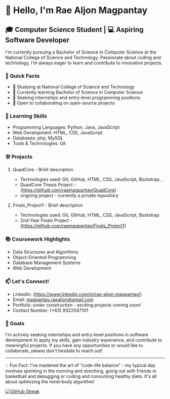 # 👋 Hello, I'm Rae Aljon Magpantay

## 🎓 Computer Science Student | 💻 Aspiring Software Developer

I'm currently pursuing a Bachelor of Science in Computer Science at the National College of Science and Technology. Passionate about coding and technology, I'm always eager to learn and contribute to innovative projects.

### 🚀 Quick Facts

- 🏫 Studying at National College of Science and Technology
- 🌱 Currently learning Bachelor of Science in Computer Science
- 👀 Seeking internships and entry-level programming positions
- 🤝 Open to collaborating on open-source projects

### 💼 Learning Skills

- Programming Languages: Python, Java, JavaScript 
- Web Development: HTML, CSS, JavaScript
- Databases: php, MySQL
- Tools & Technologies: Git

### 🛠️ Projects

1. QuadCore - Brief description
   - Technologies used: Git, GitHub, HTML, CSS, JavaScript, Bootstrap...
   - QuadCore Thesis Project - (https://github.com/raemagpantay/QuadCore)
   - ongoing project - currently a private repository

2. Finals_Project1 - Brief description
   - Technologies used: Git, GitHub, HTML, CSS, JavaScript, Bootstrap
   - 2nd-Year Finals Project - (https://github.com/raemagpantay/Finals_Project1)

### 📚 Coursework Highlights

- Data Structures and Algorithms
- Object-Oriented Programming
- Database Management Systems
- Web Development

### 📫 Let's Connect!

- LinkedIn: (https://www.linkedin.com/in/rae-aljon-magpantay/)
- Email: magpantay.raealjon@gmail.com
- Portfolio: under construction - exciting projects coming soon!
- Contact Number: (+63) 9322047101

### 🌟 Goals

I'm actively seeking internships and entry-level positions in software development to apply my skills, gain industry experience, and contribute to meaningful projects. If you have any opportunities or would like to collaborate, please don't hesitate to reach out!

---

💡 Fun Fact: I've mastered the art of "code-life balance" - my typical day involves sprinting in the morning and streching, going out with friends in basketball and debugging or coding and consuming healthy diets. It's all about optimizing the mind-body algorithm!

[![GitHub Streak](https://streak-stats.demolab.com?user=raemagpantay&theme=codestackr&card_width=840&card_height=190)](https://git.io/streak-stats)
